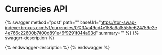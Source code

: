 # Currencies API

{% swagger method="post" path="" baseUrl="https://ton-swap-indexer.broxus.com/v1/currencies/0%3Aa49cd4e158a9a15555e624759e2e4e766d22600b7800d891e46f9291f044a93d" summary="" %}
{% swagger-description %}

{% endswagger-description %}
{% endswagger %}

